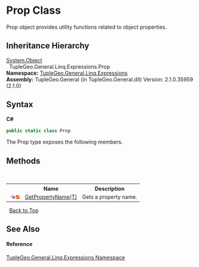 # Prop Class
 

Prop object provides utility functions related to object properties.


## Inheritance Hierarchy
<a href="http://msdn2.microsoft.com/en-us/library/e5kfa45b" target="_blank">System.Object</a><br />&nbsp;&nbsp;TupleGeo.General.Linq.Expressions.Prop<br />
**Namespace:**&nbsp;<a href="N_TupleGeo_General_Linq_Expressions">TupleGeo.General.Linq.Expressions</a><br />**Assembly:**&nbsp;TupleGeo.General (in TupleGeo.General.dll) Version: 2.1.0.35959 (2.1.0)

## Syntax

**C#**<br />
``` C#
public static class Prop
```

The Prop type exposes the following members.


## Methods
&nbsp;<table><tr><th></th><th>Name</th><th>Description</th></tr><tr><td>![Public method](media/pubmethod.gif "Public method")![Static member](media/static.gif "Static member")</td><td><a href="M_TupleGeo_General_Linq_Expressions_Prop_GetPropertyName__1">GetPropertyName(T)</a></td><td>
Gets a property name.</td></tr></table>&nbsp;
<a href="#prop-class">Back to Top</a>

## See Also


#### Reference
<a href="N_TupleGeo_General_Linq_Expressions">TupleGeo.General.Linq.Expressions Namespace</a><br />